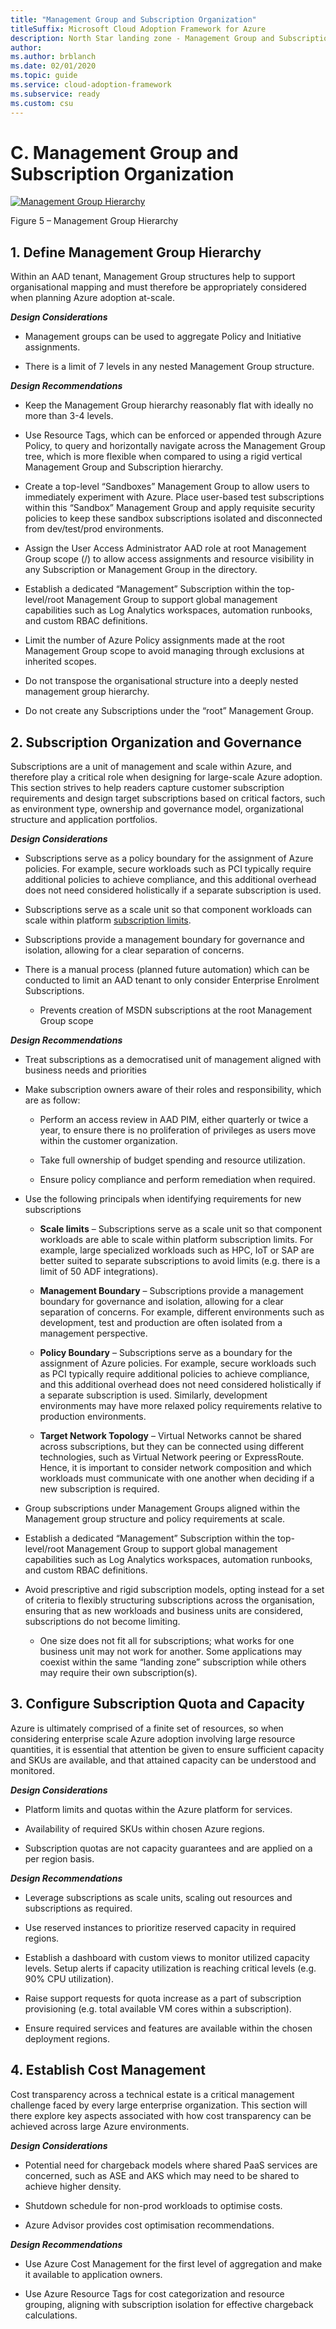 ```yaml
---
title: "Management Group and Subscription Organization"
titleSuffix: Microsoft Cloud Adoption Framework for Azure
description: North Star landing zone - Management Group and Subscription Organization
author: 
ms.author: brblanch
ms.date: 02/01/2020
ms.topic: guide
ms.service: cloud-adoption-framework
ms.subservice: ready
ms.custom: csu
---
```



# C. Management Group and Subscription Organization
[![Management Group Hierarchy](./media/sub-org.png "Management Group Hierarchy")](#)

Figure 5 – Management Group Hierarchy

## 1. Define Management Group Hierarchy

Within an AAD tenant, Management Group structures help to support organisational mapping and must therefore be appropriately considered when planning Azure adoption at-scale.

***Design Considerations***

-   Management groups can be used to aggregate Policy and Initiative assignments.

-   There is a limit of 7 levels in any nested Management Group structure.

***Design Recommendations***

-   Keep the Management Group hierarchy reasonably flat with ideally no more than 3-4 levels.

-   Use Resource Tags, which can be enforced or appended through Azure Policy, to query and horizontally navigate across the Management Group tree, which is more flexible when compared to using a rigid vertical Management Group and Subscription hierarchy.

-   Create a top-level “Sandboxes” Management Group to allow users to immediately experiment with Azure. Place user-based test subscriptions within this “Sandbox” Management Group and apply requisite security policies to keep these sandbox subscriptions isolated and disconnected from dev/test/prod environments.

-   Assign the User Access Administrator AAD role at root Management Group scope (/) to allow access assignments and resource visibility in any Subscription or Management Group in the directory.

-   Establish a dedicated “Management” Subscription within the top-level/root Management Group to support global management capabilities such as Log Analytics workspaces, automation runbooks, and custom RBAC definitions.

-   Limit the number of Azure Policy assignments made at the root Management Group scope to avoid managing through exclusions at inherited scopes.

<!-- -->

-   Do not transpose the organisational structure into a deeply nested management group hierarchy.

-   Do not create any Subscriptions under the “root” Management Group.

## 2. Subscription Organization and Governance

Subscriptions are a unit of management and scale within Azure, and therefore play a critical role when designing for large-scale Azure adoption. This section strives to help readers capture customer subscription requirements and design target subscriptions based on critical factors, such as environment type, ownership and governance model, organizational structure and application portfolios.

***Design Considerations***

-   Subscriptions serve as a policy boundary for the assignment of Azure policies. For example, secure workloads such as PCI typically require additional policies to achieve compliance, and this additional overhead does not need considered holistically if a separate subscription is used.

-   Subscriptions serve as a scale unit so that component workloads can scale within platform [subscription limits](https://docs.microsoft.com/en-us/azure/azure-subscription-service-limits).

-   Subscriptions provide a management boundary for governance and isolation, allowing for a clear separation of concerns.

-   There is a manual process (planned future automation) which can be conducted to limit an AAD tenant to only consider Enterprise Enrolment Subscriptions.

    -   Prevents creation of MSDN subscriptions at the root Management Group scope

***Design Recommendations***

-   Treat subscriptions as a democratised unit of management aligned with business needs and priorities

-   Make subscription owners aware of their roles and responsibility, which are as follow:

    -   Perform an access review in AAD PIM, either quarterly or twice a year, to ensure there is no proliferation of privileges as users move within the customer organization.

    -   Take full ownership of budget spending and resource utilization.

    -   Ensure policy compliance and perform remediation when required.

-   Use the following principals when identifying requirements for new subscriptions

    -   **Scale limits** – Subscriptions serve as a scale unit so that component workloads are able to scale within platform subscription limits. For example, large specialized workloads such as HPC, IoT or SAP are better suited to separate subscriptions to avoid limits (e.g. there is a limit of 50 ADF integrations).

    -   **Management Boundary** – Subscriptions provide a management boundary for governance and isolation, allowing for a clear separation of concerns. For example, different environments such as development, test and production are often isolated from a management perspective.

    -   **Policy Boundary** – Subscriptions serve as a boundary for the assignment of Azure policies. For example, secure workloads such as PCI typically require additional policies to achieve compliance, and this additional overhead does not need considered holistically if a separate subscription is used. Similarly, development environments may have more relaxed policy requirements relative to production environments.

    -   **Target Network Topology** – Virtual Networks cannot be shared across subscriptions, but they can be connected using different technologies, such as Virtual Network peering or ExpressRoute. Hence, it is important to consider network composition and which workloads must communicate with one another when deciding if a new subscription is required.

-   Group subscriptions under Management Groups aligned within the Management group structure and policy requirements at scale.

-   Establish a dedicated “Management” Subscription within the top-level/root Management Group to support global management capabilities such as Log Analytics workspaces, automation runbooks, and custom RBAC definitions.

<!-- -->

-   Avoid prescriptive and rigid subscription models, opting instead for a set of criteria to flexibly structuring subscriptions across the organisation, ensuring that as new workloads and business units are considered, subscriptions do not become limiting.

    -   One size does not fit all for subscriptions; what works for one business unit may not work for another. Some applications may coexist within the same “landing zone” subscription while others may require their own subscription(s).

## 3. Configure Subscription Quota and Capacity

Azure is ultimately comprised of a finite set of resources, so when considering enterprise scale Azure adoption involving large resource quantities, it is essential that attention be given to ensure sufficient capacity and SKUs are available, and that attained capacity can be understood and monitored.

***Design Considerations***

-   Platform limits and quotas within the Azure platform for services.

-   Availability of required SKUs within chosen Azure regions.

-   Subscription quotas are not capacity guarantees and are applied on a per region basis.

***Design Recommendations***

-   Leverage subscriptions as scale units, scaling out resources and subscriptions as required.

-   Use reserved instances to prioritize reserved capacity in required regions.

-   Establish a dashboard with custom views to monitor utilized capacity levels. Setup alerts if capacity utilization is reaching critical levels (e.g. 90% CPU utilization).

-   Raise support requests for quota increase as a part of subscription provisioning (e.g. total available VM cores within a subscription).

-   Ensure required services and features are available within the chosen deployment regions.

## 4. Establish Cost Management

Cost transparency across a technical estate is a critical management challenge faced by every large enterprise organization. This section will there explore key aspects associated with how cost transparency can be achieved across large Azure environments.

***Design Considerations***

-   Potential need for chargeback models where shared PaaS services are concerned, such as ASE and AKS which may need to be shared to achieve higher density.

-   Shutdown schedule for non-prod workloads to optimise costs.

-   Azure Advisor provides cost optimisation recommendations.

***Design Recommendations***

-   Use Azure Cost Management for the first level of aggregation and make it available to application owners.

-   Use Azure Resource Tags for cost categorization and resource grouping, aligning with subscription isolation for effective chargeback calculations.
